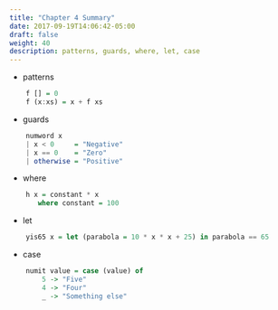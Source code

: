 ```yaml
---
title: "Chapter 4 Summary"
date: 2017-09-19T14:06:42-05:00
draft: false
weight: 40
description: patterns, guards, where, let, case
---
```


* patterns

```haskell
    f [] = 0
    f (x:xs) = x + f xs
```

* guards 

```haskell
    numword x 
    | x < 0     = "Negative"
    | x == 0    = "Zero"
    | otherwise = "Positive"
```

* where

```haskell
    h x = constant * x
       where constant = 100
```

* let

```haskell
    yis65 x = let (parabola = 10 * x * x + 25) in parabola == 65
```

* case

```haskell
    numit value = case (value) of 
        5 -> "Five"
        4 -> "Four"
        _ -> "Something else"
```
